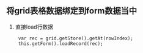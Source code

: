 ## 将grid表格数据绑定到form数据当中

1. 直接load行数据

		var rec = grid.getStore().getAt(rowIndex);
		this.getForm().loadRecord(rec);